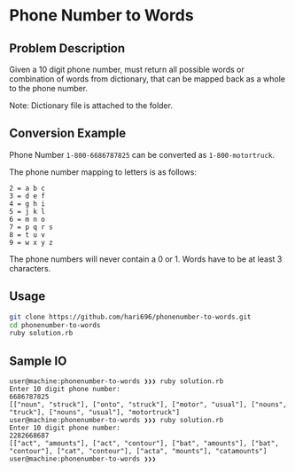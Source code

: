 # Phone Number to Words

## Problem Description
Given a 10 digit phone number, must return all possible words or combination of words from  dictionary, that can be mapped back as a whole to the phone number.

Note: Dictionary file is attached to the folder.

## Conversion Example
Phone Number `1-800-6686787825` can be converted as `1-800-motortruck`.

The phone number mapping to letters is as follows:

    2 = a b c
    3 = d e f
    4 = g h i
    5 = j k l
    6 = m n o
    7 = p q r s
    8 = t u v
    9 = w x y z

The phone numbers will never contain a 0 or 1. Words have to be at least 3 characters.

## Usage
```sh
git clone https://github.com/hari696/phonenumber-to-words.git
cd phonenumber-to-words
ruby solution.rb
```

## Sample IO
    user@machine:phonenumber-to-words ❯❯❯ ruby solution.rb
    Enter 10 digit phone number:
    6686787825
    [["noun", "struck"], ["onto", "struck"], ["motor", "usual"], ["nouns", "truck"], ["nouns", "usual"], "motortruck"]
    user@machine:phonenumber-to-words ❯❯❯ ruby solution.rb
    Enter 10 digit phone number:
    2282668687
    [["act", "amounts"], ["act", "contour"], ["bat", "amounts"], ["bat", "contour"], ["cat", "contour"], ["acta", "mounts"], "catamounts"]
    user@machine:phonenumber-to-words ❯❯❯
